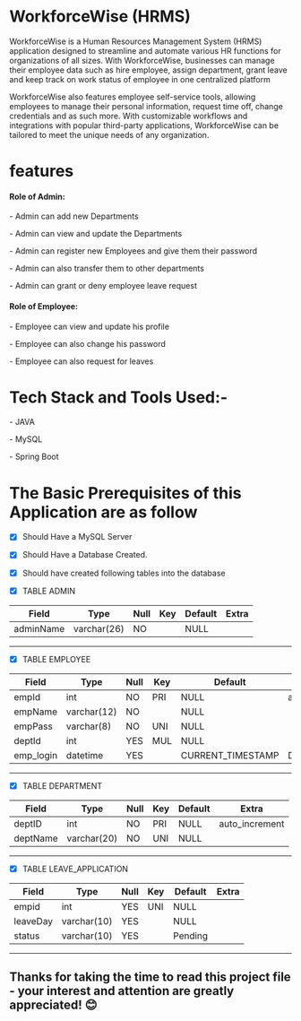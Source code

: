 <h1>WorkforceWise (HRMS)</h1>
<p>WorkforceWise is a Human Resources Management System (HRMS) application designed to streamline and automate various HR functions for organizations of all sizes. With WorkforceWise, businesses can manage their employee data such as hire employee, assign department, grant leave and keep track on work status of employee in one centralized platform</p>
<p>WorkforceWise also features employee self-service tools, allowing employees to manage their personal information, request time off, change credentials and as such more. With customizable workflows and integrations with popular third-party applications, WorkforceWise can be tailored to meet the unique needs of any organization.</p>
<h1>features</h1>
<h4>Role of Admin:</h4>
<p> - Admin can add new Departments</p>
<p> - Admin can view and update the Departments</p>
<p> - Admin can register new Employees and give them their password</p>
<p> - Admin can also transfer them to other departments</p>
<p> - Admin can grant or deny employee leave request</p>
<h4>Role of Employee:</h4>
<p> - Employee can view and update his profile</p>
<p> - Employee can also change his password</p>
<p> - Employee can also request for leaves</p>



 




<h1>Tech Stack and Tools Used:-</h1>
<p>- JAVA </p>
<p>- MySQL </p>
<p>- Spring Boot </p>



<h1>The Basic Prerequisites of this Application are as follow </h1>

- [x] Should Have a MySQL Server 
- [x] Should Have a Database Created.
- [x] Should have created following tables into the database 


- [X] TABLE ADMIN


| Field         | Type        | Null | Key | Default | Extra          |
|---------------|-------------|------|-----|---------|----------------|
| adminName    | varchar(26) | NO   |     | NULL    |                |




<hr />

- [x] TABLE EMPLOYEE


| Field       | Type        | Null | Key | Default           | Extra             |
|-------------|-------------|------|-----|-------------------|-------------------|
| empId      | int          | NO   | PRI | NULL              | auto_increment    |
| empName    | varchar(12)  | NO   |     | NULL              |                   |
| empPass    | varchar(8)   | NO   | UNI | NULL              |                   |
| deptId     | int          | YES  | MUL | NULL              |                   |
| emp_login  | datetime     | YES  |     | CURRENT_TIMESTAMP | DEFAULT_GENERATED |




<hr />

- [X] TABLE DEPARTMENT


| Field     | Type        | Null | Key | Default | Extra          |
|-----------|-------------|------|-----|---------|----------------|
| deptID   | int         | NO   | PRI | NULL    | auto_increment |
| deptName | varchar(20) | NO   | UNI | NULL    |                |



<hr />





- [x] TABLE LEAVE_APPLICATION


| Field     | Type        | Null | Key | Default | Extra |
|-----------|-------------|------|-----|---------|-------|
| empid    | int         | YES  | UNI | NULL    |       |
| leaveDay | varchar(10) | YES  |     | NULL    |       |
| status   | varchar(10) | YES  |     | Pending |       |



<hr />

<h2> Thanks for taking the time to read this project file - your interest and attention are greatly appreciated! &#x1F60A; </h2>

